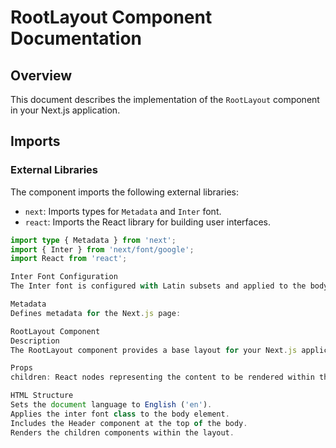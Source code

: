 # RootLayout Component Documentation

## Overview

This document describes the implementation of the `RootLayout` component in your Next.js application.

## Imports

### External Libraries

The component imports the following external libraries:

- `next`: Imports types for `Metadata` and `Inter` font.
- `react`: Imports the React library for building user interfaces.

```typescript
import type { Metadata } from 'next';
import { Inter } from 'next/font/google';
import React from 'react';

Inter Font Configuration
The Inter font is configured with Latin subsets and applied to the body element.

Metadata
Defines metadata for the Next.js page:

RootLayout Component
Description
The RootLayout component provides a base layout for your Next.js application. It includes a header and renders its children components.

Props
children: React nodes representing the content to be rendered within the layout.

HTML Structure
Sets the document language to English ('en').
Applies the inter font class to the body element.
Includes the Header component at the top of the body.
Renders the children components within the layout.